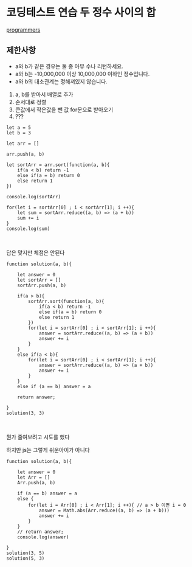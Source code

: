 # 코딩테스트 연습 두 정수 사이의 합

[programmers](https://programmers.co.kr/learn/courses/30/lessons/12912)

## 제한사항
- a와 b가 같은 경우는 둘 중 아무 수나 리턴하세요.
- a와 b는 -10,000,000 이상 10,000,000 이하인 정수입니다.
- a와 b의 대소관계는 정해져있지 않습니다.


1. a, b를 받아서 배열로 추가
2. 순서대로 정렬
3. 큰값에서 작은값을 뺀 값 for문으로 받아오기 
4. ???

```
let a = 5
let b = 3

let arr = []

arr.push(a, b)

let sortArr = arr.sort(function(a, b){
    if(a < b) return -1
    else if(a = b) return 0
    else return 1
})

console.log(sortArr)

for(let i = sortArr[0] ; i < sortArr[1]; i ++){
    let sum = sortArr.reduce((a, b) => (a + b))
    sum += i
}
console.log(sum)
```
<br>

답은 맞지만 체점은 안된다
```
function solution(a, b){

    let answer = 0
    let sortArr = []
    sortArr.push(a, b)

    if(a > b){
        sortArr.sort(function(a, b){
            if(a < b) return -1
            else if(a = b) return 0
            else return 1
        })
        for(let i = sortArr[0] ; i < sortArr[1]; i ++){
            answer = sortArr.reduce((a, b) => (a + b))
            answer += i
        }
    }
    else if(a < b){
        for(let i = sortArr[0] ; i < sortArr[1]; i ++){
            answer = sortArr.reduce((a, b) => (a + b))
            answer += i
        }
    }
    else if (a == b) answer = a

    return answer;

}
solution(3, 3)
```
<br>

뭔가 줄여보려고 시도를 했다

하지만 js는 그렇게 쉬운아이가 아니다
```
function solution(a, b){

    let answer = 0
    let Arr = []
    Arr.push(a, b)

    if (a == b) answer = a
    else {
        for(let i = Arr[0] ; i < Arr[1]; i ++){ // a > b 이면 i = 0
            answer = Math.abs(Arr.reduce((a, b) => (a + b))) 
            answer += i
        }
    }
    // return answer;
    console.log(answer)

}
solution(3, 5)
solution(5, 3)

```
